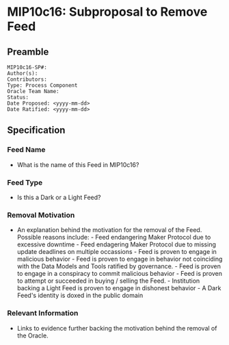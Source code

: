 # MIP10c16: Subproposal to Remove Feed

## Preamble
```
MIP10c16-SP#: 
Author(s):
Contributors:
Type: Process Component
Oracle Team Name:
Status:
Date Proposed: <yyyy-mm-dd>
Date Ratified: <yyyy-mm-dd>
``` 

## Specification

### Feed Name
- What is the name of this Feed in MIP10c16?

### Feed Type
- Is this a Dark or a Light Feed?
        
### Removal Motivation
- An explanation behind the motivation for the removal of the Feed. Possible reasons include:
      - Feed endangering Maker Protocol due to excessive downtime
      - Feed endagering Maker Protocol due to missing update deadlines on multiple occassions
      - Feed is proven to engage in malicious behavior
      - Feed is proven to engage in behavior not coinciding with the Data Models and Tools ratified by governance.
      - Feed is proven to engage in a conspiracy to commit malicious behavior
      - Feed is proven to attempt or succeeded in buying / selling the Feed.
      - Institution backing a Light Feed is proven to engage in dishonest behavior
      - A Dark Feed's identity is doxed in the public domain
    				
### Relevant Information
-  Links to evidence further backing the motivation behind the removal of the Oracle.